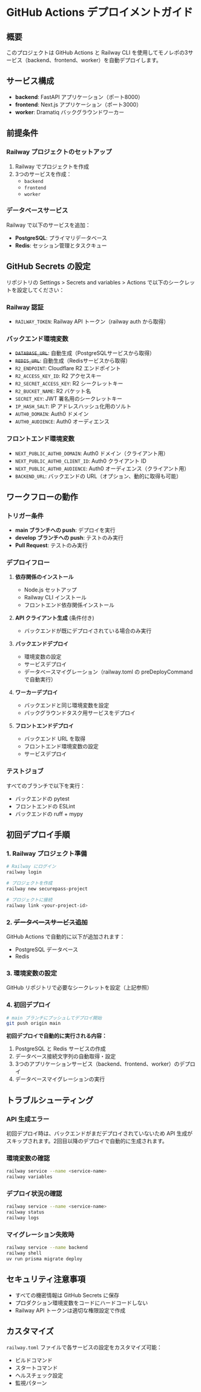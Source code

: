# GitHub Actions デプロイメントガイド

## 概要

このプロジェクトは GitHub Actions と Railway CLI を使用してモノレポの3サービス（backend、frontend、worker）を自動デプロイします。

## サービス構成

- **backend**: FastAPI アプリケーション（ポート8000）
- **frontend**: Next.js アプリケーション（ポート3000）  
- **worker**: Dramatiq バックグラウンドワーカー

## 前提条件

### Railway プロジェクトのセットアップ

1. Railway でプロジェクトを作成
2. 3つのサービスを作成：
   - `backend`
   - `frontend`
   - `worker`

### データベースサービス

Railway で以下のサービスを追加：
- **PostgreSQL**: プライマリデータベース
- **Redis**: セッション管理とタスクキュー

## GitHub Secrets の設定

リポジトリの Settings > Secrets and variables > Actions で以下のシークレットを設定してください：

### Railway 認証
- `RAILWAY_TOKEN`: Railway API トークン（railway auth から取得）

### バックエンド環境変数
- ~~`DATABASE_URL`~~: 自動生成（PostgreSQLサービスから取得）
- ~~`REDIS_URL`~~: 自動生成（Redisサービスから取得）
- `R2_ENDPOINT`: Cloudflare R2 エンドポイント
- `R2_ACCESS_KEY_ID`: R2 アクセスキー
- `R2_SECRET_ACCESS_KEY`: R2 シークレットキー
- `R2_BUCKET_NAME`: R2 バケット名
- `SECRET_KEY`: JWT 署名用のシークレットキー
- `IP_HASH_SALT`: IP アドレスハッシュ化用のソルト
- `AUTH0_DOMAIN`: Auth0 ドメイン
- `AUTH0_AUDIENCE`: Auth0 オーディエンス

### フロントエンド環境変数
- `NEXT_PUBLIC_AUTH0_DOMAIN`: Auth0 ドメイン（クライアント用）
- `NEXT_PUBLIC_AUTH0_CLIENT_ID`: Auth0 クライアント ID
- `NEXT_PUBLIC_AUTH0_AUDIENCE`: Auth0 オーディエンス（クライアント用）
- `BACKEND_URL`: バックエンドの URL（オプション、動的に取得も可能）

## ワークフローの動作

### トリガー条件
- **main ブランチへの push**: デプロイを実行
- **develop ブランチへの push**: テストのみ実行
- **Pull Request**: テストのみ実行

### デプロイフロー

1. **依存関係のインストール**
   - Node.js セットアップ
   - Railway CLI インストール
   - フロントエンド依存関係インストール

2. **API クライアント生成** (条件付き)
   - バックエンドが既にデプロイされている場合のみ実行

3. **バックエンドデプロイ**
   - 環境変数の設定
   - サービスデプロイ
   - データベースマイグレーション（railway.toml の preDeployCommand で自動実行）

4. **ワーカーデプロイ**
   - バックエンドと同じ環境変数を設定
   - バックグラウンドタスク用サービスをデプロイ

5. **フロントエンドデプロイ**
   - バックエンド URL を取得
   - フロントエンド環境変数の設定
   - サービスデプロイ

### テストジョブ

すべてのブランチで以下を実行：
- バックエンドの pytest
- フロントエンドの ESLint
- バックエンドの ruff + mypy

## 初回デプロイ手順

### 1. Railway プロジェクト準備
```bash
# Railway にログイン
railway login

# プロジェクトを作成
railway new securepass-project

# プロジェクトに接続  
railway link <your-project-id>
```

### 2. ~~データベースサービス追加~~
GitHub Actions で自動的に以下が追加されます：
- PostgreSQL データベース
- Redis

### 3. 環境変数の設定
GitHub リポジトリで必要なシークレットを設定（上記参照）

### 4. 初回デプロイ
```bash
# main ブランチにプッシュしてデプロイ開始
git push origin main
```

**初回デプロイで自動的に実行される内容：**
1. PostgreSQL と Redis サービスの作成
2. データベース接続文字列の自動取得・設定
3. 3つのアプリケーションサービス（backend、frontend、worker）のデプロイ
4. データベースマイグレーションの実行

## トラブルシューティング

### API 生成エラー
初回デプロイ時は、バックエンドがまだデプロイされていないため API 生成がスキップされます。2回目以降のデプロイで自動的に生成されます。

### 環境変数の確認
```bash
railway service --name <service-name>
railway variables
```

### デプロイ状況の確認
```bash
railway service --name <service-name>
railway status
railway logs
```

### マイグレーション失敗時
```bash
railway service --name backend
railway shell
uv run prisma migrate deploy
```

## セキュリティ注意事項

- すべての機密情報は GitHub Secrets に保存
- プロダクション環境変数をコードにハードコードしない
- Railway API トークンは適切な権限設定で作成

## カスタマイズ

`railway.toml` ファイルで各サービスの設定をカスタマイズ可能：
- ビルドコマンド
- スタートコマンド
- ヘルスチェック設定
- 監視パターン